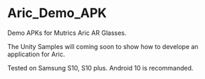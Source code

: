 # Aric_Demo_APK

Demo APKs for Mutrics Aric AR Glasses.

The Unity Samples will coming soon to show how to develope an application for Aric.

Tested on Samsung S10, S10 plus.
Android 10 is recommanded.
